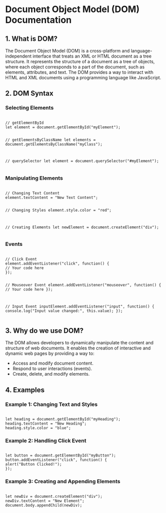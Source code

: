 <h1>Document Object Model (DOM) Documentation</h1>

<section>
<h2>1. What is DOM?</h2>
<p>
The Document Object Model (DOM) is a cross-platform and language-independent interface that treats an XML or HTML document as a tree structure. It represents the structure of a document as a tree of objects, where each object corresponds to a part of the document, such as elements, attributes, and text. The DOM provides a way to interact with HTML and XML documents using a programming language like JavaScript.
</p>
</section>

<section>
<h2>2. DOM Syntax</h2>
<h3>Selecting Elements</h3>
<pre><code>
// getElementById
let element = document.getElementById("myElement");

// getElementsByClassName
let elements = document.getElementsByClassName("myClass");

// querySelector
let element = document.querySelector("#myElement");
</code></pre>

<h3>Manipulating Elements</h3>
<pre><code>
// Changing Text Content
element.textContent = "New Text Content";

// Changing Styles
element.style.color = "red";

// Creating Elements
let newElement = document.createElement("div");
</code></pre>

<h3>Events</h3>
<pre><code>
// Click Event
element.addEventListener("click", function() {
// Your code here
});

// Mouseover Event
element.addEventListener("mouseover", function() {
// Your code here
});

// Input Event
inputElement.addEventListener("input", function() {
console.log("Input value changed:", this.value);
});
</code></pre>
</section>

<section>
<h2>3. Why do we use DOM?</h2>
<p>
The DOM allows developers to dynamically manipulate the content and structure of web documents. It enables the creation of interactive and dynamic web pages by providing a way to:
</p>
<ul>
<li>Access and modify document content.</li>
<li>Respond to user interactions (events).</li>
<li>Create, delete, and modify elements.</li>
</ul>
</section>

<section>
<h2>4. Examples</h2>

<h3>Example 1: Changing Text and Styles</h3>
<pre><code>
let heading = document.getElementById("myHeading");
heading.textContent = "New Heading";
heading.style.color = "blue";
</code></pre>

<h3>Example 2: Handling Click Event</h3>
<pre><code>
let button = document.getElementById("myButton");
button.addEventListener("click", function() {
alert("Button Clicked!");
});
</code></pre>

<h3>Example 3: Creating and Appending Elements</h3>
<pre><code>
let newDiv = document.createElement("div");
newDiv.textContent = "New Element";
document.body.appendChild(newDiv);
</code></pre>
</section>
